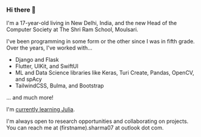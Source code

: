 ### Hi there 👋

I'm a 17-year-old living in New Delhi, India, and the new Head of the Computer Society at The Shri Ram School, Moulsari. 

I've been programming in some form or the other since I was in fifth grade. Over the years, I've worked with...
- Django and Flask
- Flutter, UIKit, and SwiftUI
- ML and Data Science libraries like Keras, Turi Create, Pandas, OpenCV, and spAcy
- TailwindCSS, Bulma, and Bootstrap 

... and much more! 

I'm [currently learning Julia](https://github.com/ArjunS07/mit-computationalthinking).

I'm always open to research opportunities and collaborating on projects. You can reach me at (firstname).sharma07 at outlook dot com.
